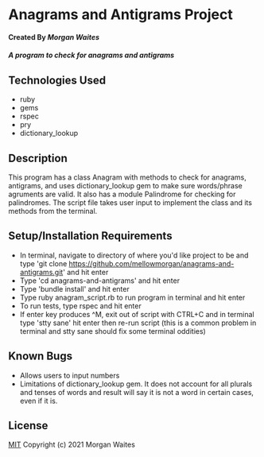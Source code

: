 # Anagrams and Antigrams Project

#### Created By _Morgan Waites_

#### _A program to check for anagrams and antigrams_

## Technologies Used

* ruby
* gems
* rspec
* pry
* dictionary_lookup

## Description

This program has a class Anagram with methods to check for anagrams, antigrams, and uses dictionary_lookup gem to make sure words/phrase agruments are valid. It also has a module Palindrome for checking for palindromes. The script file takes user input to implement the class and its methods from the terminal.

## Setup/Installation Requirements

* In terminal, navigate to directory of where you'd like project to be and type 'git clone https://github.com/mellowmorgan/anagrams-and-antigrams.git' and hit enter
* Type 'cd anagrams-and-antigrams' and hit enter
* Type 'bundle install' and hit enter
* Type ruby anagram_script.rb to run program in terminal and hit enter
* To run tests, type rspec and hit enter
* If enter key produces ^M, exit out of script with CTRL+C and in terminal type 'stty sane' hit enter then re-run script (this is a common problem in terminal and stty sane should fix some terminal oddities)

## Known Bugs

* Allows users to input numbers
* Limitations of dictionary_lookup gem. It does not account for all plurals and tenses of words and result will say it is not a word in certain cases, even if it is. 

## License

[MIT](https://opensource.org/licenses/MIT)
Copyright (c) 2021 Morgan Waites
